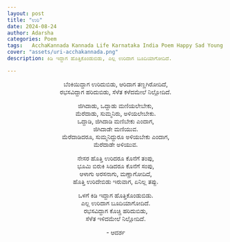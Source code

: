 ```yaml
---
layout: post
title: "ಉರಿ"
date: 2024-08-24
author: Adarsha
categories: Poem
tags:	AcchaKannada Kannada Life Karnataka India Poem Happy Sad Young me happiness live greatfull uri fire burn benki power force live
cover: "assets/uri-acchakannada.png"
description: ಕಿಡಿ ಇದ್ದಾಗ ಹೊತ್ತಿಕೊಂಡುಬಿಡು, ಎಲ್ಲ ಉರಿದಾಗ ಬೂದಿಯಾಗೋದಿದೆ.

---
```


<p align ="center"> ಬೆಂಕಿಯಿದ್ದಾಗ ಉರಿದುಬಿಡು, ಆರಿದಾಗ ತಣ್ಣಗಿರೋದಿದೆ, <br>
ರಭಸವಿದ್ದಾಗ ಹರಿದುಬಿಡು, ಸೆಳೆತ ಕಳೆದಮೇಲೆ ನಿಲ್ಲೋದಿದೆ. </p>

<p align ="center"> ಜಿಗಿದಾಡು, ಒದ್ದಾಡು ಮಣಿಯಲೇಬೇಕು, <br>
ಮೆರೆದಾಡು, ಸುಮ್ಮನಿರು, ಅಳಿಯಲೇಬೇಕು. <br>
ಒದ್ದಾಡಿ, ಜಿಗಿದಾಡಿ ಮಣಿಬೇಕು ಎಂದಾಗ, <br>
ಜಿಗಿದಾಡೇ ಮಣಿಯುವ. <br>
ಮೆರೆದಾಡಿದರೂ, ಸುಮ್ಮನಿದ್ದುರೂ ಅಳಿಯಬೇಕು ಎಂದಾಗ, <br>
ಮೆರೆದಾಡೇ ಅಳಿಯುವ. </p>

<p align ="center"> ನೇಸರ ಹೊತ್ತಿ ಉರಿದರೂ ಕೊನೆಗೆ ತಂಪು, <br>
ಭೂಮಿ ಬಿರುಕಿ ಸಿಡಿದರೂ ಕೊನೆಗೆ ಸಂಪು, <br>
ಆಳಾಗು ಅರಸನಾಗು, ಮಣ್ಣಾಗೋದಿದೆ, <br>
ಹೊತ್ತಿ ಉರಿದೇಬಿಡು ಇರುವಾಗ, ಏನಿಲ್ಲ ತಪ್ಪು. </p>

<p align ="center"> ಒಳಗೆ ಕಿಡಿ ಇದ್ದಾಗ ಹೊತ್ತಿಕೊಂಡುಬಿಡು. <br>
ಎಲ್ಲ ಉರಿದಾಗ ಬೂದಿಯಾಗೋದಿದೆ. <br>
ರಭಸವಿದ್ದಾಗ ಕೊಚ್ಚಿ ಹರಿದುಬಿಡು, <br>
ಸೆಳೆತ ಇಳಿದಮೇಲೆ ನಿಲ್ಲೋದಿದೆ. </p>

<p align ="center"> - ಆದರ್ಶ </p>
